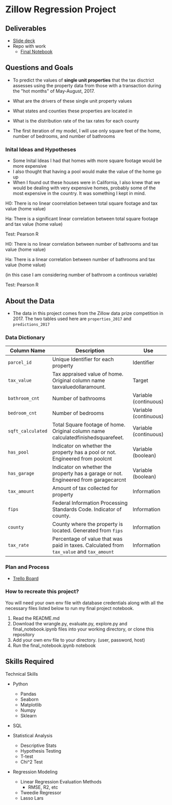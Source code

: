 # Zillow Regression Project 

## Deliverables
- [Slide deck](https://public.tableau.com/app/profile/heather.mcmillan/viz/ZillowRegressionProject_16237844490110/ZillowRegressionPresentation)
- Repo with work 
    - [Final Notebook](https://github.com/HeatherOrtegaMcMillan/zillow_regression_project/blob/main/final_notebook.ipynb)

## Questions and Goals
- To predict the values of **single unit properties** that the tax disctrict assesses using the property data from those with a transaction during the "hot months" of May-August, 2017.
- What are the drivers of these single unit property values

- What states and counties these properties are located in
- What is the distribution rate of the tax rates for each county

- The first iteration of my model, I will use only square feet of the home, number of bedrooms, and number of bathrooms

### Inital Ideas and Hypotheses 

- Some Inital Ideas I had that homes with more square footage would be more expensive
- I also thought that having a pool would make the value of the home go up
- When I found out these houses were in California, I also knew that we would be dealing with very expensive homes, probably some of the most expensive in the country. It was something I kept in mind.

H0: There is no linear coorrelation between total square footage and tax value (home value)

Ha: There is a significant linear correlation between total square footage and tax value (home value)

Test: Pearson R

H0: There is no linear correlation between number of bathrooms and tax value (home value) 

Ha: There is a linear correlation between number of bathrooms and tax value (home value)

(in this case I am considering number of bathroom a continous variable)

Test: Pearson R

## About the Data
- The data in this project comes from the Zillow data prize competition in 2017. The two tables used here are `properties_2017` and `predictions_2017`

### Data Dictionary
| Column Name       | Description                                                                              | Use                   |
|-------------------|------------------------------------------------------------------------------------------|-----------------------|
| `parcel_id`       | Unique Identifier for each property                                                      | Identifier            |
| `tax_value`       | Tax appraised value of home. Original column name taxvaluedollaramount.                  | Target                |
| `bathroom_cnt`    | Number of bathrooms                                                                      | Variable (continuous) |
| `bedroom_cnt`     | Number of bedrooms                                                                       | Variable (continuous) |
| `sqft_calculated` | Total Square footage of home. Original column name calculatedfinishedsquarefeet.         | Variable (continuous) |
| `has_pool`        | Indicator on whether the property has a pool or not. Engineered from poolcnt             | Variable (boolean)    |
| `has_garage`      | Indicator on whether the property has a garage or not. Engineered from garagecarcnt      | Variable (boolean)    |
| `tax_amount`      | Amount of tax collected for property                                                     | Information           |
| `fips`            | Federal Information Processing Standards Code. Indicator of county.                      | Information           |
| `county`          | County where the property is located. Generated from `fips`                              | Information           |
| `tax_rate`        | Percentage of value that was paid in taxes. Calculated from `tax_value` and `tax_amount` | Information           |
 

### Plan and Process
- [Trello Board](https://trello.com/b/ElVvHjKs/zillow-regression-project)

### How to recreate this project?

You will need your own env file with database credentials along with all the necessary files listed below to run my final project notebook.

1. Read the README.md
2. Download the wrangle.py, evaluate.py, explore.py and final_notebook.ipynb files into your working directory, or clone this repository 
3. Add your own env file to your directory. (user, password, host)
4. Run the final_notebook.ipynb notebook

## Skills Required
Technical Skills
- Python
    - Pandas
    - Seaborn
    - Matplotlib
    - Numpy 
    - Sklearn

- SQL

- Statistical Analysis
    - Descriptive Stats
    - Hypothesis Testing
    - T-test
    - Chi^2 Test

- Regression Modeling
    - Linear Regression Evaluation Methods
        - RMSE, R2, etc
    - Tweedie Regressor
    - Lasso Lars